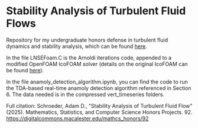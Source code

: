 # Stability Analysis of Turbulent Fluid Flows

Repository for my undergraduate honors defense in turbulent fluid dynamics and stability analysis, which can be found [here](https://digitalcommons.macalester.edu/mathcs_honors/92/). 

In the file LNSEFoam.C is the Arnoldi iterations code, appended to a modified OpenFOAM IcoFOAM solver (details on the original IcoFOAM can be found [here](https://www.openfoam.com/documentation/guides/latest/doc/guide-applications-solvers-incompressible-icoFoam.html)).

In the file anamoly_detection_algorithm.ipynb, you can find the code to run the TDA-based real-time anamoly detection algorithm referenced in Section 6. The data needed is in the compressed vert_timeseries folders.

Full citation:
Schroeder, Adam D., "Stability Analysis of Turbulent Fluid Flow" (2025). Mathematics, Statistics, and Computer Science Honors Projects. 92.
https://digitalcommons.macalester.edu/mathcs_honors/92

